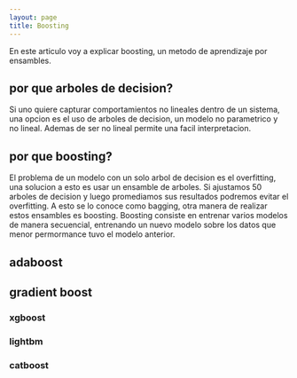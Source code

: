 ```yaml
---
layout: page
title: Boosting
---
```


En este articulo voy a explicar boosting, un metodo de aprendizaje por ensambles.


## por que arboles de decision?

Si uno quiere capturar comportamientos no lineales dentro de un sistema, una opcion es el uso de arboles de decision, un modelo no parametrico y no lineal. Ademas de ser no lineal permite una facil interpretacion.

## por que boosting?

El problema de un modelo con un solo arbol de decision es el overfitting, una solucion a esto es usar un ensamble de arboles. Si ajustamos 50 arboles de decision y luego promediamos sus resultados podremos evitar el overfitting. A esto se lo conoce como bagging, otra manera de realizar estos ensambles es boosting.
Boosting consiste en entrenar varios modelos de manera secuencial, entrenando un nuevo modelo sobre los datos que menor permormance tuvo el modelo anterior. 

## adaboost


## gradient boost


### xgboost

### lightbm

### catboost


